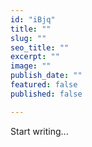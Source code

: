 ```yaml
---
id: "iBjq"
title: ""
slug: ""
seo_title: ""
excerpt: ""
image: ""
publish_date: ""
featured: false
published: false

---
```


Start writing...

